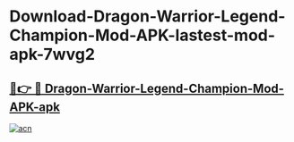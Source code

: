 # Download-Dragon-Warrior-Legend-Champion-Mod-APK-lastest-mod-apk-7wvg2

<h2><a href="https://apkcomod.com?title=Dragon-Warrior-Legend-Champion-Mod-APK">🔗👉 🔴 Dragon-Warrior-Legend-Champion-Mod-APK-apk </a></h2>

[![acn](https://github.com/user-attachments/assets/0f9c940e-d8b0-45ae-aac7-cd30a18b3e1c)](https://apkcomod.com?title=Dragon-Warrior-Legend-Champion-Mod-APK)
